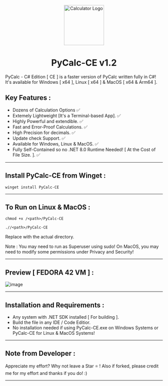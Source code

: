 <p align="center">
  <img src="https://github.com/Chill-Astro/PyCalc-CE/blob/main/Pycalc-CE.ico" width="128px" height="128px" alt="Calculator Logo">
</p>
<h1 align="center">PyCalc-CE v1.2</h1>

PyCalc - C# Edition [ CE ] is a faster version of PyCalc written fully in C#! It's available for Windows [ x64 ], Linux [ x64 ] & MacOS [ x64 & Arm64 ].

## Key Features :

- Dozens of Calculation Options ✅
- Extemely Lightweight [It's a Terminal-based App]. ✅
- Highly Powerful and extendible. ✅
- Fast and Error-Proof Calculations. ✅
- High Precision for decimals. ✅
- Update check Support. ✅
- Available for Windows, Linux & MacOS. ✅
- Fully Self-Contained so no .NET 8.0 Runtime Needed! [ At the Cost of File Size. ]. ✅

---

## Install PyCalc-CE from Winget : 

    winget install PyCalc-CE

---

## To Run on Linux & MacOS : 

    chmod +x /<path>/PyCalc-CE 

    .//<path>/PyCalc-CE


Replace <path> with the actual directory.

Note : You may need to run as Superuser using sudo! On MacOS, you may need to modify some permissions under Privacy and Security!

---

## Preview [ FEDORA 42 VM ] :

![image](https://github.com/user-attachments/assets/99e1b376-a8ce-4437-96ed-c8f676e6c8dc)

---

## Installation and Requirements :

- Any system with .NET SDK installed [ For building ].
- Build the file in any IDE / Code Editior.
- No installation needed if using PyCalc-CE.exe on Windows Systems or PyCalc-CE for Linux & MacOS Systems!

---

## Note from Developer :

Appreciate my effort? Why not leave a Star ⭐ ! Also if forked, please credit me for my effort and thanks if you do! :)

---
